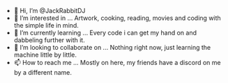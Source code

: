- 👋 Hi, I’m @JackRabbitDJ
- 👀 I’m interested in ... Artwork, cooking, reading, movies and coding with the simple life in mind.
- 🌱 I’m currently learning ... Every code i can get my hand on and dabbeling further with it.
- 💞️ I’m looking to collaborate on ... Nothing right now, just learning the machine little by little.
- 📫 How to reach me ... Mostly on here, my friends have a discord on me by a different name.

<!---
JackRabbitDJ/JackRabbitDJ is a ✨ special ✨ repository because its `README.md` (this file) appears on your GitHub profile.
You can click the Preview link to take a look at your changes.
--->
